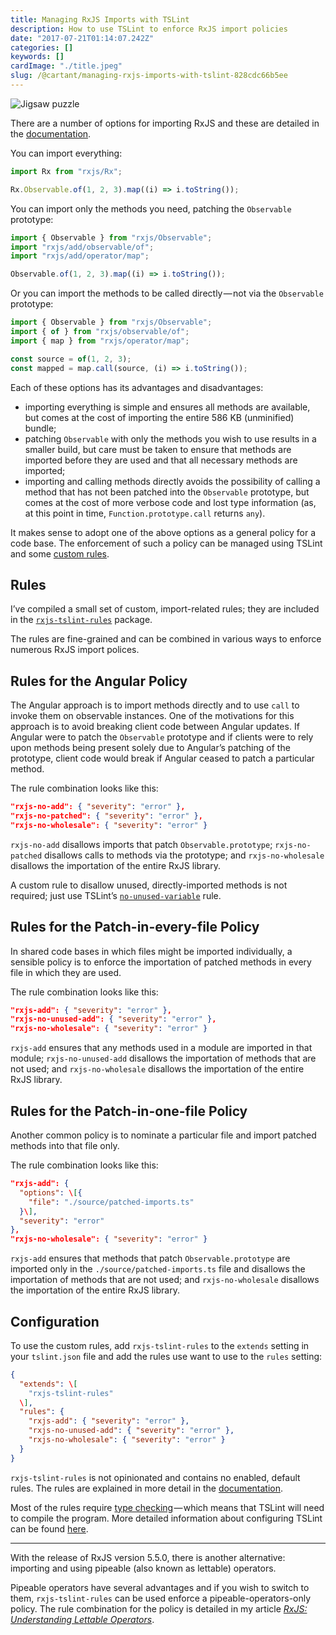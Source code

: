 ```yaml
---
title: Managing RxJS Imports with TSLint
description: How to use TSLint to enforce RxJS import policies
date: "2017-07-21T01:14:07.242Z"
categories: []
keywords: []
cardImage: "./title.jpeg"
slug: /@cartant/managing-rxjs-imports-with-tslint-828cdc66b5ee
---
```


![Jigsaw puzzle](title.jpeg)

There are a number of options for importing RxJS and these are detailed in the [documentation](http://reactivex.io/rxjs/manual/installation.html).

You can import everything:

```ts
import Rx from "rxjs/Rx";

Rx.Observable.of(1, 2, 3).map((i) => i.toString());
```

You can import only the methods you need, patching the `Observable` prototype:

```ts
import { Observable } from "rxjs/Observable";
import "rxjs/add/observable/of";
import "rxjs/add/operator/map";

Observable.of(1, 2, 3).map((i) => i.toString());
```

Or you can import the methods to be called directly — not via the `Observable` prototype:

```ts
import { Observable } from "rxjs/Observable";
import { of } from "rxjs/observable/of";
import { map } from "rxjs/operator/map";

const source = of(1, 2, 3);
const mapped = map.call(source, (i) => i.toString());
```

Each of these options has its advantages and disadvantages:

- importing everything is simple and ensures all methods are available, but comes at the cost of importing the entire 586 KB (unminified) bundle;
- patching `Observable` with only the methods you wish to use results in a smaller build, but care must be taken to ensure that methods are imported before they are used and that all necessary methods are imported;
- importing and calling methods directly avoids the possibility of calling a method that has not been patched into the `Observable` prototype, but comes at the cost of more verbose code and lost type information (as, at this point in time, `Function.prototype.call` returns `any`).

It makes sense to adopt one of the above options as a general policy for a code base. The enforcement of such a policy can be managed using TSLint and some [custom rules](https://palantir.github.io/tslint/develop/custom-rules/).

## Rules

I’ve compiled a small set of custom, import-related rules; they are included in the [`rxjs-tslint-rules`](https://github.com/cartant/rxjs-tslint-rules) package.

The rules are fine-grained and can be combined in various ways to enforce numerous RxJS import polices.

## Rules for the Angular Policy

The Angular approach is to import methods directly and to use `call` to invoke them on observable instances. One of the motivations for this approach is to avoid breaking client code between Angular updates. If Angular were to patch the `Observable` prototype and if clients were to rely upon methods being present solely due to Angular’s patching of the prototype, client code would break if Angular ceased to patch a particular method.

The rule combination looks like this:

```json
"rxjs-no-add": { "severity": "error" },
"rxjs-no-patched": { "severity": "error" },
"rxjs-no-wholesale": { "severity": "error" }
```

`rxjs-no-add` disallows imports that patch `Observable.prototype`; `rxjs-no-patched` disallows calls to methods via the prototype; and `rxjs-no-wholesale` disallows the importation of the entire RxJS library.

A custom rule to disallow unused, directly-imported methods is not required; just use TSLint’s [`no-unused-variable`](https://palantir.github.io/tslint/rules/no-unused-variable/) rule.

## Rules for the Patch-in-every-file Policy

In shared code bases in which files might be imported individually, a sensible policy is to enforce the importation of patched methods in every file in which they are used.

The rule combination looks like this:

```json
"rxjs-add": { "severity": "error" },
"rxjs-no-unused-add": { "severity": "error" },
"rxjs-no-wholesale": { "severity": "error" }
```

`rxjs-add` ensures that any methods used in a module are imported in that module; `rxjs-no-unused-add` disallows the importation of methods that are not used; and `rxjs-no-wholesale` disallows the importation of the entire RxJS library.

## Rules for the Patch-in-one-file Policy

Another common policy is to nominate a particular file and import patched methods into that file only.

The rule combination looks like this:

```json
"rxjs-add": {
  "options": \[{
    "file": "./source/patched-imports.ts"
  }\],
  "severity": "error"
},
"rxjs-no-wholesale": { "severity": "error" }
```

`rxjs-add` ensures that methods that patch `Observable.prototype` are imported only in the `./source/patched-imports.ts` file and disallows the importation of methods that are not used; and `rxjs-no-wholesale` disallows the importation of the entire RxJS library.

## Configuration

To use the custom rules, add `rxjs-tslint-rules` to the `extends` setting in your `tslint.json` file and add the rules use want to use to the `rules` setting:

```json
{
  "extends": \[
    "rxjs-tslint-rules"
  \],
  "rules": {
    "rxjs-add": { "severity": "error" },
    "rxjs-no-unused-add": { "severity": "error" },
    "rxjs-no-wholesale": { "severity": "error" }
  }
}
```

`rxjs-tslint-rules` is not opinionated and contains no enabled, default rules. The rules are explained in more detail in the [documentation](https://github.com/cartant/rxjs-tslint-rules/blob/master/README.md).

Most of the rules require [type checking](https://palantir.github.io/tslint/usage/type-checking/) — which means that TSLint will need to compile the program. More detailed information about configuring TSLint can be found [here](https://palantir.github.io/tslint/usage/configuration/).

---

With the release of RxJS version 5.5.0, there is another alternative: importing and using pipeable (also known as lettable) operators.

Pipeable operators have several advantages and if you wish to switch to them, `rxjs-tslint-rules` can be used enforce a pipeable-operators-only policy. The rule combination for the policy is detailed in my article [_RxJS: Understanding Lettable Operators_](/understanding-lettable-operators/).
